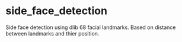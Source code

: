 # side_face_detection
Side face detection using dlib 68 facial landmarks. 
Based on distance between landmarks and thier position.

